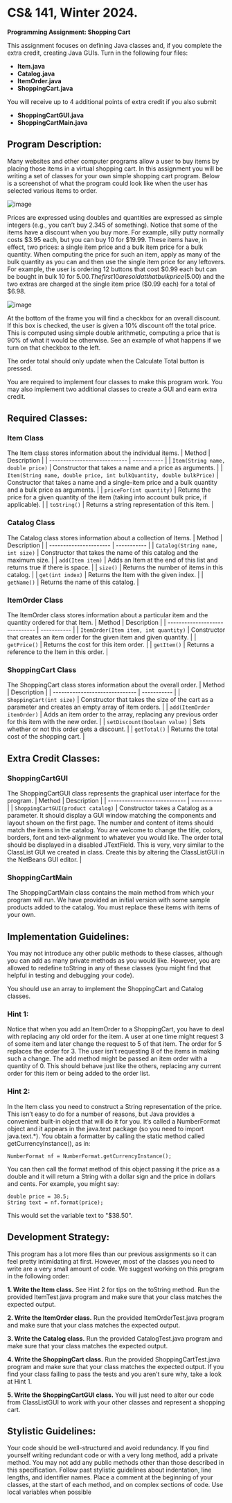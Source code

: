 # CS& 141, Winter 2024. 
**Programming Assignment: Shopping Cart**

This assignment focuses on defining Java classes and, if you complete the extra credit, creating Java GUIs. 
Turn in the following four files: 
- **Item.java**
- **Catalog.java**
- **ItemOrder.java**
- **ShoppingCart.java**

You will receive up to 4 additional points of extra credit if you also submit
- **ShoppingCartGUI.java**
- **ShoppingCartMain.java**

## Program Description:
Many websites and other computer programs allow a user to buy items by placing those items in a virtual shopping cart. In this assignment you will be writing a set of classes for your own simple shopping cart program. Below is a screenshot of what the program could look like when the user has selected various items to order. 

![image](https://github.com/nathan-willett/Group-Z/assets/28460678/f29ba3eb-c048-41cc-ab86-e4925564b4e2)

Prices are expressed using doubles and quantities are expressed as simple integers (e.g., you can’t buy 2.345 of something). Notice that some of the items have a discount when you buy more. For example, silly putty normally costs $3.95 each, but you can buy 10 for $19.99. These items have, in effect, two prices: a single item price and a bulk item price for a bulk quantity. When computing the price for such an item, apply as many of the bulk quantity as you can and then use the single item price for any leftovers. For example, the user is ordering 12 buttons that cost $0.99 each but can be bought in bulk 10 for $5.00. The first 10 are sold at that bulk price ($5.00) and the two extras are charged at the single item price ($0.99 each) for a total of $6.98.

![image](https://github.com/nathan-willett/Group-Z/assets/28460678/0695f074-ae25-4504-b291-be53b416459e)

At the bottom of the frame you will find a checkbox for an overall discount. If this box is checked, the user is given a 10% discount off the total price. This is computed using simple double arithmetic, computing a price that is 90% of what it would be otherwise. See an example of what happens if we turn on that checkbox to the left.

The order total should only update when the Calculate Total button is pressed. 

You are required to implement four classes to make this program work. You may also implement two additional classes to create a GUI and earn extra credit.

## Required Classes:
### Item Class
The Item class stores information about the individual items.
| Method                       | Description |
| ---------------------------- | ----------- |
| `Item(String name, double price)` | Constructor that takes a name and a price as arguments. |
| `Item(String name, double price, int bulkQuantity, double bulkPrice)` | Constructor that takes a name and a single-item price and a bulk quantity and a bulk price as arguments. |
| `priceFor(int quantity)`     | Returns the price for a given quantity of the item (taking into account bulk price, if applicable). |
| `toString()`                 | Returns a string representation of this item. |

### Catalog Class
The Catalog class stores information about a collection of Items.
| Method                 | Description |
| ---------------------- | ----------- |
| `Catalog(String name, int size)` | Constructor that takes the name of this catalog and the maximum size. |
| `add(Item item)`       | Adds an Item at the end of this list and returns true if there is space. |
| `size()`               | Returns the number of items in this catalog. |
| `get(int index)`       | Returns the Item with the given index. |
| `getName()`            | Returns the name of this catalog. |

### ItemOrder Class
The ItemOrder class stores information about a particular item and the quantity ordered for that Item.
| Method                         | Description |
| ------------------------------ | ----------- |
| `ItemOrder(Item item, int quantity)` | Constructor that creates an item order for the given item and given quantity. |
| `getPrice()` | Returns the cost for this item order. |
| `getItem()` | Returns a reference to the Item in this order. |

### ShoppingCart Class
The ShoppingCart class stores information about the overall order.
| Method                         | Description |
| ------------------------------ | ----------- |
| `ShoppingCart(int size)`       | Constructor that takes the size of the cart as a parameter and creates an empty array of item orders. |
| `add(ItemOrder itemOrder)`     | Adds an item order to the array, replacing any previous order for this item with the new order. |
| `setDiscount(boolean value)`   | Sets whether or not this order gets a discount. |
| `getTotal()`                   | Returns the total cost of the shopping cart. |

## Extra Credit Classes:
### ShoppingCartGUI
The ShoppingCartGUI class represents the graphical user interface for the program.
| Method                       | Description |
| ---------------------------- | ----------- |
| `ShoppingCartGUI(product catalog)` | Constructor takes a Catalog as a parameter. It should display a GUI window matching the components and layout shown on the first page. The number and content of items should match the items in the catalog. You are welcome to change the title, colors, borders, font and text-alignment to whatever you would like. The order total should be displayed in a disabled JTextField. This is very, very similar to the ClassList GUI we created in class. Create this by altering the ClassListGUI in the NetBeans GUI editor. |

### ShoppingCartMain
The ShoppingCartMain class contains the main method from which your program will run. We have
provided an initial version with some sample products added to the catalog. You must replace these items with
items of your own.

## Implementation Guidelines:
You may not introduce any other public methods to these classes, although you can add as many private
methods as you would like. However, you are allowed to redefine toString in any of these classes (you might
find that helpful in testing and debugging your code).

You should use an array to implement the ShoppingCart and Catalog classes.

### Hint 1:
Notice that when you add an ItemOrder to a ShoppingCart, you have to deal with replacing any old order
for the item. A user at one time might request 3 of some item and later change the request to 5 of that item. The
order for 5 replaces the order for 3. The user isn’t requesting 8 of the items in making such a change. The add
method might be passed an item order with a quantity of 0. This should behave just like the others, replacing any
current order for this item or being added to the order list.

### Hint 2:
In the Item class you need to construct a String representation of the price. This isn’t easy to do for a
number of reasons, but Java provides a convenient built-in object that will do it for you. It’s called a
NumberFormat object and it appears in the java.text package (so you need to import java.text.*).
You obtain a formatter by calling the static method called getCurrencyInstance(), as in:

    NumberFormat nf = NumberFormat.getCurrencyInstance();
You can then call the format method of this object passing it the price as a double and it will return a
String with a dollar sign and the price in dollars and cents. For example, you might say:

    double price = 38.5;
    String text = nf.format(price);
This would set the variable text to "$38.50".

## Development Strategy:
This program has a lot more files than our previous assignments so it can feel pretty intimidating at first.
However, most of the classes you need to write are a very small amount of code. We suggest working on this
program in the following order:

**1. Write the Item class.** See Hint 2 for tips on the toString method. Run the provided ItemTest.java program and make sure that your class matches the expected output.

**2. Write the ItemOrder class.** Run the provided ItemOrderTest.java program and make sure that your class matches the expected output.

**3. Write the Catalog class.** Run the provided CatalogTest.java program and make sure that your class matches the expected output.

**4. Write the ShoppingCart class.** Run the provided ShoppingCartTest.java program and make sure that your class matches the expected output. If you find your class failing to pass the tests and you aren’t sure why, take a look at Hint 1.

**5. Write the ShoppingCartGUI class.** You will just need to alter our code from ClassListGUI to work with your other classes and represent a shopping cart.

## Stylistic Guidelines:
Your code should be well-structured and avoid redundancy. If you find yourself writing redundant code or with a very long method, add a private method. You may not add any public methods other than those described in this specification.
Follow past stylistic guidelines about indentation, line lengths, and identifier names. Place a comment at the beginning of your classes, at the start of each method, and on complex sections of code. Use local variables when possible
